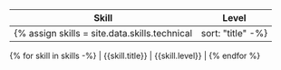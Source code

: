 
| Skill | Level |
| ---- | ---- |
{% assign skills = site.data.skills.technical | sort: "title" -%}
{% for skill in skills -%}
| {{skill.title}} | {{skill.level}} |
{% endfor %}
